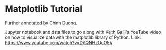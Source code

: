 # Matplotlib Tutorial
Further annotated by Chinh Duong.

Jupyter notebook and data files to go along with Keith Galli's YouTube video on how to visualize data with the matplotlib library of Python. Link: https://www.youtube.com/watch?v=DAQNHzOcO5A
